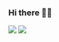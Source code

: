 ### Hi there 👋🏽

![](https://github-readme-stats.vercel.app/api?username=sthagen&show_icons=true&hide=contribs&count_private=true&theme=highcontrast)
![](https://github-readme-stats.vercel.app/api/top-langs/?username=sthagen&hide=html&layout=compact&theme=highcontrast)

<!--
**sthagen/sthagen** is a ✨ _special_ ✨ repository because its `README.md` (this file) appears on your GitHub profile.

Here are some ideas to get you started:

- 🔭 I’m currently working on ...
- 🌱 I’m currently learning ...
- 👯 I’m looking to collaborate on ...
- 🤔 I’m looking for help with ...
- 💬 Ask me about ...
- 📫 How to reach me: ...
- 😄 Pronouns: ...
- ⚡ Fun fact: ...
-->
